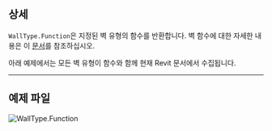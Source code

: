 ## 상세
`WallType.Function`은 지정된 벽 유형의 함수를 반환합니다. 벽 함수에 대한 자세한 내용은 이 [문서](https://help.autodesk.com/view/RVT/2025/KOR/?guid=GUID-718C1341-C4FC-40D6-9646-D2E13A861D33)를 참조하십시오.

아래 예제에서는 모든 벽 유형이 함수와 함께 현재 Revit 문서에서 수집됩니다.
___
## 예제 파일

![WallType.Function](./Revit.Elements.WallType.Function_img.jpg)
